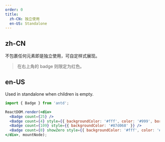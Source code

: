 ```yaml
---
order: 0
title:
  zh-CN: 独立使用
  en-US: Standalone
---
```


## zh-CN

不包裹任何元素即是独立使用，可自定样式展现。

> 在右上角的 badge 则限定为红色。

## en-US

Used in standalone when children is empty.

````jsx
import { Badge } from 'antd';

ReactDOM.render(<div>
  <Badge count={25} />
  <Badge count={4} style={{ backgroundColor: '#fff', color: '#999', borderColor: '#d9d9d9' }} />
  <Badge count={109} style={{ backgroundColor: '#87d068' }} />
  <Badge count={0} showZero style={{ backgroundColor: '#fff', color: '#999', borderColor: '#d9d9d9' }} />
</div>, mountNode);
````
